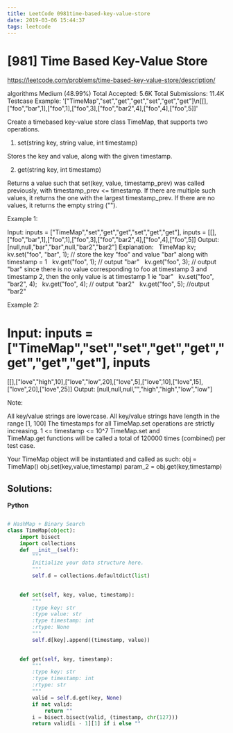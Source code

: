 ```yaml
---
title: LeetCode 0981time-based-key-value-store
date: 2019-03-06 15:44:37
tags: leetcode
---
```


# [981] Time Based Key-Value Store

 https://leetcode.com/problems/time-based-key-value-store/description/

 algorithms
 Medium (48.99%)
 Total Accepted:    5.6K
 Total Submissions: 11.4K
 Testcase Example:  '["TimeMap","set","get","get","set","get","get"]\n[[],["foo","bar",1],["foo",1],["foo",3],["foo","bar2",4],["foo",4],["foo",5]]'

 Create a timebased key-value store class TimeMap, that supports two
 operations.
 
 1. set(string key, string value, int timestamp)
 
 
 Stores the key and value, along with the given timestamp.
 
 
 2. get(string key, int timestamp)
 
 
 Returns a value such that set(key, value, timestamp_prev) was called
 previously, with timestamp_prev <= timestamp.
 If there are multiple such values, it returns the one with the largest
 timestamp_prev.
 If there are no values, it returns the empty string ("").
 
 
 
 
 
 Example 1:
 
 
 Input: inputs = ["TimeMap","set","get","get","set","get","get"], inputs =
 [[],["foo","bar",1],["foo",1],["foo",3],["foo","bar2",4],["foo",4],["foo",5]]
 Output: [null,null,"bar","bar",null,"bar2","bar2"]
 Explanation:   
 TimeMap kv;   
 kv.set("foo", "bar", 1); // store the key "foo" and value "bar" along with
 timestamp = 1   
 kv.get("foo", 1);  // output "bar"   
 kv.get("foo", 3); // output "bar" since there is no value corresponding to
 foo at timestamp 3 and timestamp 2, then the only value is at timestamp 1 ie
 "bar"   
 kv.set("foo", "bar2", 4);   
 kv.get("foo", 4); // output "bar2"   
 kv.get("foo", 5); //output "bar2"   
 
 
 
 
 Example 2:
 
 
 Input: inputs = ["TimeMap","set","set","get","get","get","get","get"], inputs
 =
 [[],["love","high",10],["love","low",20],["love",5],["love",10],["love",15],["love",20],["love",25]]
 Output: [null,null,null,"","high","high","low","low"]
 
 
 
 
 
 
 Note:
 
 
 All key/value strings are lowercase.
 All key/value strings have length in the range [1, 100]
 The timestamps for all TimeMap.set operations are strictly increasing.
 1 <= timestamp <= 10^7
 TimeMap.set and TimeMap.get functions will be called a total of 120000 times
 (combined) per test case.
 
 

 Your TimeMap object will be instantiated and called as such:
 obj = TimeMap()
 obj.set(key,value,timestamp)
 param_2 = obj.get(key,timestamp)
## Solutions:

**Python**
```python

# HashMap + Binary Search
class TimeMap(object):
    import bisect
    import collections
    def __init__(self):
        """
        Initialize your data structure here.
        """
        self.d = collections.defaultdict(list)
        

    def set(self, key, value, timestamp):
        """
        :type key: str
        :type value: str
        :type timestamp: int
        :rtype: None
        """
        self.d[key].append((timestamp, value))
        

    def get(self, key, timestamp):
        """
        :type key: str
        :type timestamp: int
        :rtype: str
        """
        valid = self.d.get(key, None)
        if not valid:
            return ""
        i = bisect.bisect(valid, (timestamp, chr(127)))
        return valid[i - 1][1] if i else ""
```